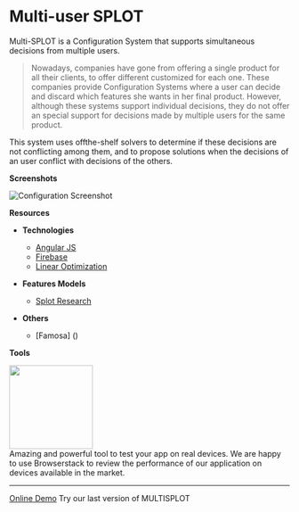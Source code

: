 # Multi-user SPLOT

Multi-SPLOT is a Configuration System that supports simultaneous decisions from multiple users.

> Nowadays, companies have gone from offering a
> single product for all their clients, to offer different customized
> for each one.
> These companies provide Configuration Systems
> where a user can decide and discard which features she wants
> in her final product. However, although these systems support
> individual decisions, they do not offer an special support for
> decisions made by multiple users for the same product.



This system uses offthe-shelf solvers to determine if these decisions are not conflicting among them, and to propose solutions when the decisions of an
user conflict with decisions of the others.

**Screenshots**

![Configuration Screenshot](https://firebasestorage.googleapis.com/v0/b/splot3-31f45.appspot.com/o/templates%2FCaptura%20de%20pantalla%202016-11-22%20a%20las%209.51.07%20p.m..png?alt=media&token=f4169c28-ff92-466b-9f3d-a3cc6ead7004)


**Resources**

- **Technologies**
  - [Angular JS](www.angularjs.com)
  - [Firebase](www.console.firebase.google.com)
  - [Linear Optimization](https://developers.google.com/apps-script/reference/optimization/linear-optimization-constraint)

- **Features Models**
  - [Splot Research](http://www.splot-research.org/)

- **Others**
  - [Famosa] ()
  

**Tools**


  [<img src="https://p14.zdusercontent.com/attachment/1015988/dPsiSStmIFY51HCkXczWewm2U?token=eyJhbGciOiJkaXIiLCJlbmMiOiJBMTI4Q0JDLUhTMjU2In0..spYtAdt0cpDGlpN8QRH5Fw.PWmWHZ-U9plu7A9Q-Wxcb1pGiaIlx5w9dUMaX3MUe-qpgnJrVOuiyzBUYr0QDXeHCFFbNhznUKu6P8XOtYZwx-WpfaCcEPX4QFpmRcrSgtnFGIR_ZvVMCtTYGK4Q8fb9X7W3uledi8RdZm5J0H3mSV-5EKIJiQqYIv_deyBz5doBxsaIXHotCGfa0Gg3UtKTU3v9Fpi_jlvwf8kcsgAk3lBVxgO4QEqxNzFXsQTgoMCE56mqI4EdHUWkIoNR3u4ao61jz3TvtuNhGaReWLWmxNXsF721Hn6BHu7vNKMamV8.S30dvnlRbw4jUO3zBZIWew" width="150">](https://www.browserstack.com) 
  <br> Amazing and powerful tool to test your app on real devices.
  We are happy to use Browserstack to review the performance of our application on devices available in the market.   
  
  <hr>

  
    
[Online Demo](https://sebasg22.github.io/SPLOT) Try our last version of MULTISPLOT



 
